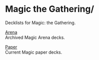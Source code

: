 # Magic the Gathering/

Decklists for Magic: the Gathering.

[Arena](https://github.com/APrettyCoolProgram/Decklists/tree/main/Magic%20the%20Gathering/Arena)<br>
Archived Magic Arena decks.

[Paper](https://github.com/APrettyCoolProgram/Decklists/tree/main/Magic%20the%20Gathering/Paper)<br>
Current Magic paper decks.
